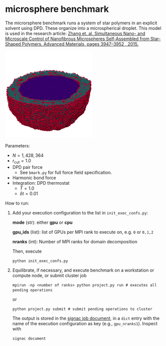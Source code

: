 # microsphere benchmark

The microrsphere benchmark runs a system of star polymers in an explicit solvent using DPD.
These organize into a microspherical droplet. This model is used in the research article:
[Zhang et. al. Simultaneous Nano- and Microscale Control of Nanofibrous Microspheres Self-Assembled from Star-Shaped Polymers. Advanced Materials, pages 3947–3952 , 2015.](http://dx.doi.org/10.1002/adma.201501329)

<img src="microsphere/microsphere.png" style="width: 280px;"/>

Parameters:

* $N = 1,428,364$
* $r_\mathrm{cut} = 1.0$
* DPD pair force
    * See `bmark.py` for full force field specification.
* Harmonic bond force
* Integration: DPD thermostat
    * $T=1.0$
    * $\delta t = 0.01$

How to run:

1. Add your execution configuration to the list in `init_exec_confs.py`:

    **mode** (str): either **gpu** or **cpu**

    **gpu_ids** (list): list of GPUs per MPI rank to execute on, e.g. `0` or `0,1,2`

    **nranks** (int): Number of MPI ranks for domain decomposition

    Then, execute

    ```
    python init_exec_confs.py
    ```

2. Equilibrate, if necessary, and execute benchmark on a workstation or compute node, or submit cluster job

    ```
    mpirun -np <number of ranks> python project.py run # executes all pending operations
    ```

    or

    ```
    python project.py submit # submit pending operations to cluster
    ```

    The output is stored in the [signac job document](https://docs.signac.io/en/latest/projects.html), in a `dict` entry with
    the name of the execution configuration as key (e.g., `gpu_nranks1`). Inspect with

    ```
    signac document
    ```


